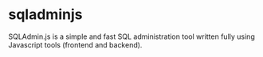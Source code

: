 # sqladminjs
SQLAdmin.js is a simple and fast SQL administration tool written fully using Javascript tools (frontend and backend).
